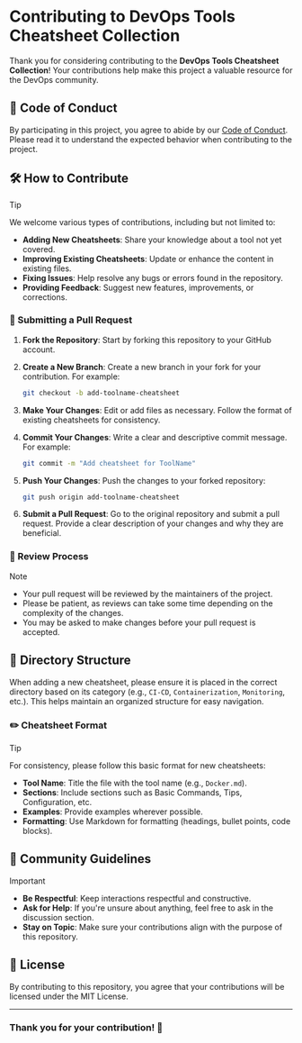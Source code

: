 # Contributing to DevOps Tools Cheatsheet Collection

Thank you for considering contributing to the **DevOps Tools Cheatsheet Collection**! Your contributions help make this project a valuable resource for the DevOps community.

## 📜 Code of Conduct

By participating in this project, you agree to abide by our [Code of Conduct](./CODE_OF_CONDUCT.md). Please read it to understand the expected behavior when contributing to the project.

## 🛠️ How to Contribute

> [!TIP]
> We welcome various types of contributions, including but not limited to:
>
> - **Adding New Cheatsheets**: Share your knowledge about a tool not yet covered.
> - **Improving Existing Cheatsheets**: Update or enhance the content in existing files.
> - **Fixing Issues**: Help resolve any bugs or errors found in the repository.
> - **Providing Feedback**: Suggest new features, improvements, or corrections.

### 📝 Submitting a Pull Request

1. **Fork the Repository**: Start by forking this repository to your GitHub account.
2. **Create a New Branch**: Create a new branch in your fork for your contribution. For example:

   ```bash
   git checkout -b add-toolname-cheatsheet
   ```

3. **Make Your Changes**: Edit or add files as necessary. Follow the format of existing cheatsheets for consistency.
4. **Commit Your Changes**: Write a clear and descriptive commit message. For example:

   ```bash
   git commit -m "Add cheatsheet for ToolName"
   ```

5. **Push Your Changes**: Push the changes to your forked repository:

   ```bash
   git push origin add-toolname-cheatsheet
   ```

6. **Submit a Pull Request**: Go to the original repository and submit a pull request. Provide a clear description of your changes and why they are beneficial.

### 🧐 Review Process

> [!NOTE]
>
> - Your pull request will be reviewed by the maintainers of the project.
> - Please be patient, as reviews can take some time depending on the complexity of the changes.
> - You may be asked to make changes before your pull request is accepted.

## 📂 Directory Structure

When adding a new cheatsheet, please ensure it is placed in the correct directory based on its category (e.g., `CI-CD`, `Containerization`, `Monitoring`, etc.). This helps maintain an organized structure for easy navigation.

### ✏️ Cheatsheet Format

> [!TIP]
> For consistency, please follow this basic format for new cheatsheets:
>
> - **Tool Name**: Title the file with the tool name (e.g., `Docker.md`).
> - **Sections**: Include sections such as Basic Commands, Tips, Configuration, etc.
> - **Examples**: Provide examples wherever possible.
> - **Formatting**: Use Markdown for formatting (headings, bullet points, code blocks).

## 🤝 Community Guidelines

> [!IMPORTANT]
>
> - **Be Respectful**: Keep interactions respectful and constructive.
> - **Ask for Help**: If you're unsure about anything, feel free to ask in the discussion section.
> - **Stay on Topic**: Make sure your contributions align with the purpose of this repository.

## 📝 License

By contributing to this repository, you agree that your contributions will be licensed under the MIT License.

---

### Thank you for your contribution! 🚀
